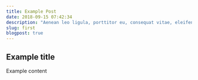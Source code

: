 ```yaml
---
title: Example Post
date: 2018-09-15 07:42:34
description: "Aenean leo ligula, porttitor eu, consequat vitae, eleifend ac, enim. Aliquam lorem ante, dapibus in, viverra quis, feugiat a, tellus. Phasellus viverra nulla ut metus varius laoreet."
slug: first
blogpost: true
---
```


## Example title

Example content